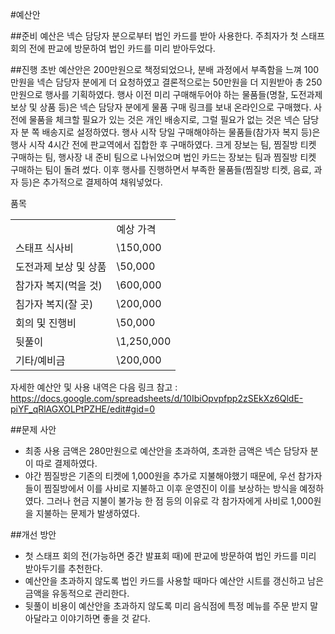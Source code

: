 #예산안


##준비
예산은 넥슨 담당자 분으로부터 법인 카드를 받아 사용한다. 주최자가 첫 스태프 회의 전에 판교에 방문하여 법인 카드를 미리 받아두었다.


##진행
초반 예산안은 200만원으로 책정되었으나, 분배 과정에서 부족함을 느껴 100만원을 넥슨 담당자 분에게 더 요청하였고 결론적으로는 50만원을 더 지원받아 총 250만원으로 행사를 기획하였다. 
행사 이전 미리 구매해두어야 하는 물품들(명찰, 도전과제 보상 및 상품 등)은 넥슨 담당자 분에게 물품 구매 링크를 보내 온라인으로 구매했다. 사전에 물품을 체크할 필요가 있는 것은 개인 배송지로, 그럴 필요가 없는 것은 넥슨 담당자 분 쪽 배송지로 설정하였다.
행사 시작 당일 구매해야하는 물품들(참가자 복지 등)은 행사 시작 4시간 전에 판교역에서 집합한 후 구매하였다. 크게 장보는 팀, 찜질방 티켓 구매하는 팀, 행사장 내 준비 팀으로 나뉘었으며 법인 카드는 장보는 팀과 찜질방 티켓 구매하는 팀이 돌려 썼다.
이후 행사를 진행하면서 부족한 물품들(찜질방 티켓, 음료, 과자 등)은 추가적으로 결제하여 채워넣었다.


<table>
<tr>품목<td></td><td>예상 가격</td></tr>
<tr><td>스태프 식사비</td><td>\150,000</td></tr>
<tr><td>도전과제 보상 및 상품</td><td>\50,000</td></tr>
<tr><td>참가자 복지(먹을 것)</td><td>\600,000</td></tr>
<tr><td>침가자 복지(잘 곳)</td><td>\200,000</td></tr>
<tr><td>회의 및 진행비</td><td>\50,000</td></tr>
<tr><td>뒷풀이</td><td>\1,250,000</td></tr>
<tr><td>기타/예비금</td><td>\200,000</td></tr>
</table> 


자세한 예산안 및 사용 내역은 다음 링크 참고 : https://docs.google.com/spreadsheets/d/10IbiOpvpfpp2zSEkXz6QldE-piYF_qRlAGXOLPtPZHE/edit#gid=0


##문제 사안
- 최종 사용 금액은 280만원으로 예산안을 초과하여, 초과한 금액은 넥슨 담당자 분이 따로 결제하였다. 
- 야간 찜질방은 기존의 티켓에 1,000원을 추가로 지불해야했기 때문에, 우선 참가자들이 찜질방에서 이를 사비로 지불하고 이후 운영진이 이를 보상하는 방식을 예정하였다. 그러나 현금 지불이 불가능 한 점 등의 이유로 각 참가자에게 사비로 1,000원을 지불하는 문제가 발생하였다. 


##개선 방안
- 첫 스태프 회의 전(가능하면 중간 발표회 때)에 판교에 방문하여 법인 카드를 미리 받아두기를 추천한다.
- 예산안을 초과하지 않도록 법인 카드를 사용할 때마다 예산안 시트를 갱신하고 남은 금액을 유동적으로 관리한다.
- 뒷풀이 비용이 예산안을 초과하지 않도록 미리 음식점에 특정 메뉴를 주문 받지 말아달라고 이야기하면 좋을 것 같다.
